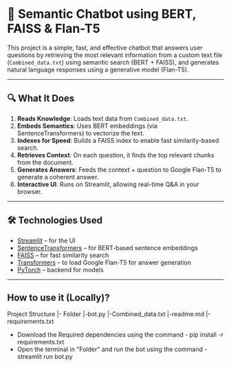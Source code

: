 # 🤖 Semantic Chatbot using BERT, FAISS & Flan-T5

This project is a simple, fast, and effective chatbot that answers user questions by retrieving the most relevant information from a custom text file (`Combined_data.txt`) using semantic search (BERT + FAISS), and generates natural language responses using a generative model (Flan-T5).

---

## 🔍 What It Does

1. **Reads Knowledge**: Loads text data from `Combined_data.txt`.
2. **Embeds Semantics**: Uses BERT embeddings (via SentenceTransformers) to vectorize the text.
3. **Indexes for Speed**: Builds a FAISS index to enable fast similarity-based search.
4. **Retrieves Context**: On each question, it finds the top relevant chunks from the document.
5. **Generates Answers**: Feeds the context + question to Google Flan-T5 to generate a coherent answer.
6. **Interactive UI**: Runs on Streamlit, allowing real-time Q&A in your browser.

---

## 🛠️ Technologies Used

- [Streamlit](https://streamlit.io/) – for the UI
- [SentenceTransformers](https://www.sbert.net/) – for BERT-based sentence embeddings
- [FAISS](https://github.com/facebookresearch/faiss) – for fast similarity search
- [Transformers](https://huggingface.co/transformers/) – to load Google Flan-T5 for answer generation
- [PyTorch](https://pytorch.org/) – backend for models

---

## How to use it (Locally)?

Project Structure 
	|- Folder 
		|-bot.py
		|-Combined_data.txt
		|-readme.md
		|-requirements.txt

- Download the Required dependencies using the command - pip install -r requirements.txt
- Open the terminal in "Folder" and run the bot using the command - streamlit run bot.py
		

